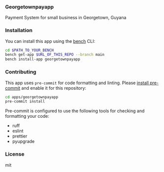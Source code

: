 ### Georgetownpayapp

Payment System for small business in Georgetown, Guyana

### Installation

You can install this app using the [bench](https://github.com/frappe/bench) CLI:

```bash
cd $PATH_TO_YOUR_BENCH
bench get-app $URL_OF_THIS_REPO --branch main
bench install-app georgetownpayapp
```

### Contributing

This app uses `pre-commit` for code formatting and linting. Please [install pre-commit](https://pre-commit.com/#installation) and enable it for this repository:

```bash
cd apps/georgetownpayapp
pre-commit install
```

Pre-commit is configured to use the following tools for checking and formatting your code:

- ruff
- eslint
- prettier
- pyupgrade

### License

mit
